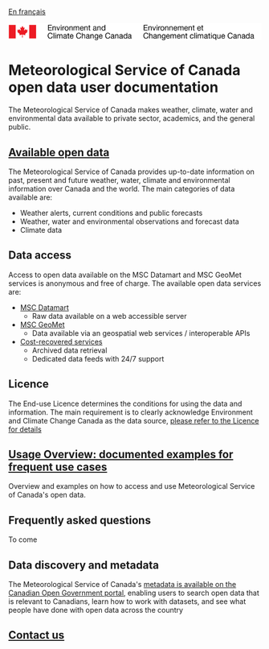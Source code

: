 [En français](readme_fr.md)

![ECCC logo](img_eccc-logo.png)

# Meteorological Service of Canada open data user documentation

The Meteorological Service of Canada makes weather, climate, water and environmental data available to private sector, academics, and the general public.


## [Available open data](msc-data/readme_en.md)

The Meteorological Service of Canada provides up-to-date information on past, present and future weather, water, climate and environmental information over Canada and the world. The main categories of data available are:
  * Weather alerts, current conditions and public forecasts
  * Weather, water and environmental observations and forecast data
  * Climate data

## Data access

Access to open data available on the MSC Datamart and MSC GeoMet services is anonymous and free of charge. The available open data services are:

  * [MSC Datamart](msc-datamart/readme_en.md)
    * Raw data available on a web accessible server
  * [MSC GeoMet](msc-geomet/readme_en.md)
    * Data available via an geospatial web services / interoperable APIs
  * [Cost-recovered services](cost-recovered/readme_en.md)
    * Archived data retrieval
    * Dedicated data feeds with 24/7 support

## Licence

The End-use Licence determines the conditions for using the data and information. The main requirement is to clearly acknowledge Environment and Climate Change Canada as the data source, [please refer to the Licence for details](licence/readme_en.md)

## [Usage Overview: documented examples for frequent use cases](usage-overview/readme_en.md)

Overview and examples on how to access and use Meteorological Service of Canada's open data.

## Frequently asked questions

To come

## Data discovery and metadata

The Meteorological Service of Canada's [metadata is available on the Canadian Open Government portal](https://open.canada.ca/en/open-data), enabling users to search open data that is relevant to Canadians, learn how to work with datasets, and see what people have done with open data across the country

## [Contact us](https://weather.gc.ca/mainmenu/contact_us_e.html)